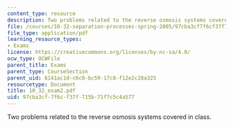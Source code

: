 ```yaml
---
content_type: resource
description: Two problems related to the reverse osmosis systems covered in class.
file: /courses/10-32-separation-processes-spring-2005/97cba3cf7f6cf37f715b71f7c5c4a577_10_32_exam2.pdf
file_type: application/pdf
learning_resource_types:
- Exams
license: https://creativecommons.org/licenses/by-nc-sa/4.0/
ocw_type: OCWFile
parent_title: Exams
parent_type: CourseSection
parent_uid: 6141ac1d-c6c8-bc59-17c8-f12e2c28a325
resourcetype: Document
title: 10_32_exam2.pdf
uid: 97cba3cf-7f6c-f37f-715b-71f7c5c4a577
---
```

Two problems related to the reverse osmosis systems covered in class.